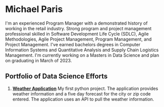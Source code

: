 # Michael Paris

I'm an experienced Program Manager with a demonstrated history of working in the retail industry. Strong program and project management professional skilled in Software Development Life Cycle (SDLC), Agile Methodologies, Agile Project Management, Program Management, and Project Management.  I've earned bachelors degrees in Computer Information Systems and Quantitative Analysis and Supply Chain Logistics Management.  I'm currently working on a Masters in Data Science and plan on graduating in March of 2023.

## Portfolio of Data Science Efforts
1. **[Weather Application](https://github.com/razrbak501/WeatherApp)**
My first python project.  The application provides weather information and a five day forecast for the city or zip code entered.  The application uses an API to pull the weather information.
